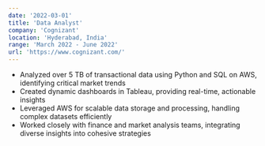 ```yaml
---
date: '2022-03-01'
title: 'Data Analyst'
company: 'Cognizant'
location: 'Hyderabad, India'
range: 'March 2022 - June 2022'
url: 'https://www.cognizant.com/'
---
```


- Analyzed over 5 TB of transactional data using Python and SQL on AWS, identifying critical market trends
- Created dynamic dashboards in Tableau, providing real-time, actionable insights
- Leveraged AWS for scalable data storage and processing, handling complex datasets efficiently
- Worked closely with finance and market analysis teams, integrating diverse insights into cohesive strategies